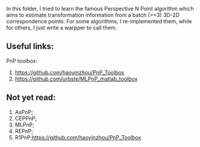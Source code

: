 In this folder, I tried to learn the famous Perspective N Point algorithm which aims to estimate transformation information from a batch (>=3) 3D-2D correspondence points.
For some algorithms, I re-implemented them, while for others, I just write a warpper to call them.

## Useful links:
PnP toolbox: 
1. https://github.com/haoyinzhou/PnP_Toolbox
2. https://github.com/urbste/MLPnP_matlab_toolbox

## Not yet read:
1. AsPnP;
2. CEPPnP;
3. MLPnP;
4. REPnP;
5. R1PnP;https://github.com/haoyinzhou/PnP_Toolbox
